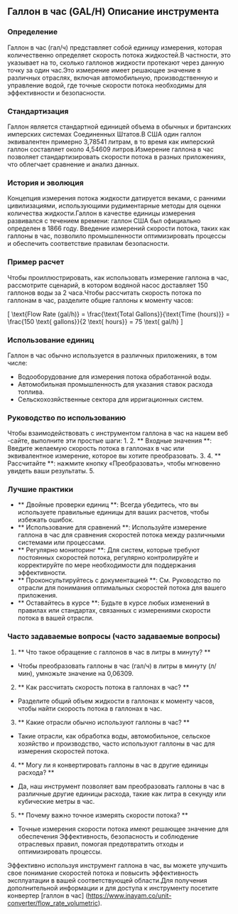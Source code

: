## Галлон в час (GAL/H) Описание инструмента

### Определение
Галлон в час (гал/ч) представляет собой единицу измерения, которая количественно определяет скорость потока жидкостей.В частности, это указывает на то, сколько галлонов жидкости протекают через данную точку за один час.Это измерение имеет решающее значение в различных отраслях, включая автомобильную, производственную и управление водой, где точные скорости потока необходимы для эффективности и безопасности.

### Стандартизация
Галлон является стандартной единицей объема в обычных и британских имперских системах Соединенных Штатов.В США один галлон эквивалентен примерно 3,78541 литрам, в то время как имперский галлон составляет около 4,54609 литров.Измерение галлона в час позволяет стандартизировать скорости потока в разных приложениях, что облегчает сравнение и анализ данных.

### История и эволюция
Концепция измерения потока жидкости датируется веками, с ранними цивилизациями, использующими рудиментарные методы для оценки количества жидкости.Галлон в качестве единицы измерения развивался с течением времени: галлон США был официально определен в 1866 году. Введение измерений скорости потока, таких как галлоны в час, позволило промышленности оптимизировать процессы и обеспечить соответствие правилам безопасности.

### Пример расчет
Чтобы проиллюстрировать, как использовать измерение галлона в час, рассмотрите сценарий, в котором водяной насос доставляет 150 галлонов воды за 2 часа.Чтобы рассчитать скорость потока по галлонам в час, разделите общие галлоны к моменту часов:

\[ \text{Flow Rate (gal/h)} = \frac{\text{Total Gallons}}{\text{Time (hours)}} = \frac{150 \text{ gallons}}{2 \text{ hours}} = 75 \text{ gal/h} \]

### Использование единиц
Галлон в час обычно используется в различных приложениях, в том числе:
- Водооборудование для измерения потока обработанной воды.
- Автомобильная промышленность для указания ставок расхода топлива.
- Сельскохозяйственные сектора для ирригационных систем.

### Руководство по использованию
Чтобы взаимодействовать с инструментом галлона в час на нашем веб -сайте, выполните эти простые шаги:
1.
2. ** Входные значения **: Введите желаемую скорость потока в галлонах в час или эквивалентное измерение, которое вы хотите преобразовать.
3.
4. ** Рассчитайте **: нажмите кнопку «Преобразовать», чтобы мгновенно увидеть ваши результаты.
5.

### Лучшие практики
- ** Двойные проверки единиц **: Всегда убедитесь, что вы используете правильные единицы для ваших расчетов, чтобы избежать ошибок.
- ** Использование для сравнений **: Используйте измерение галлона в час для сравнения скоростей потока между различными системами или процессами.
- ** Регулярно мониторинг **: Для систем, которые требуют постоянных скоростей потока, регулярно контролируйте и корректируйте по мере необходимости для поддержания эффективности.
- ** Проконсультируйтесь с документацией **: См. Руководство по отрасли для понимания оптимальных скоростей потока для вашего приложения.
- ** Оставайтесь в курсе **: Будьте в курсе любых изменений в правилах или стандартах, связанных с измерениями скорости потока в вашей отрасли.

### Часто задаваемые вопросы (часто задаваемые вопросы)

1. ** Что такое обращение с галлонов в час в литры в минуту? **
- Чтобы преобразовать галлоны в час (гал/ч) в литры в минуту (л/мин), умножьте значение на 0,06309.

2. ** Как рассчитать скорость потока в галлонах в час? **
- Разделите общий объем жидкости в галлонах к моменту часов, чтобы найти скорость потока в галлонах в час.

3. ** Какие отрасли обычно используют галлоны в час? **
- Такие отрасли, как обработка воды, автомобильное, сельское хозяйство и производство, часто используют галлоны в час для измерения скоростей потока.

4. ** Могу ли я конвертировать галлоны в час в другие единицы расхода? **
- Да, наш инструмент позволяет вам преобразовать галлоны в час в различные другие единицы расхода, такие как литра в секунду или кубические метры в час.

5. ** Почему важно точное измерять скорости потока? **
- Точные измерения скорости потока имеют решающее значение для обеспечения Эффективность, безопасность и соблюдение отраслевых правил, помогая предотвратить отходы и оптимизировать процессы.

Эффективно используя инструмент галлона в час, вы можете улучшить свое понимание скоростей потока и повысить эффективность эксплуатации в вашей соответствующей области.Для получения дополнительной информации и для доступа к инструменту посетите конвертер [галлон в час] (https://www.inayam.co/unit-converter/flow_rate_volumetric).
